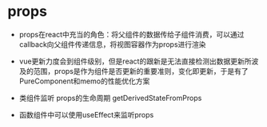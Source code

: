 # props

- props在react中充当的角色：将父组件的数据传给子组件消费，可以通过callback向父组件传递信息，将视图容器作为props进行渲染
- vue更新力度会到组件级别，但是react的跟新是无法直接检测出数据更新所波及的范围，props是作为组件是否更新的重要准则，变化即更新，于是有了PureComponent和memo的性能优化方案

- 类组件监听 props的生命周期 getDerivedStateFromProps
- 函数组件中可以使用useEffect来监听props
